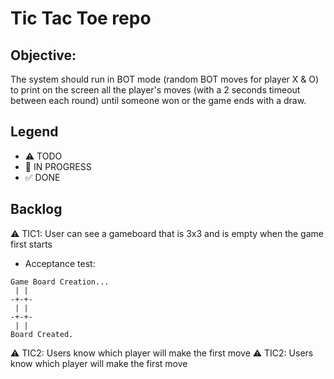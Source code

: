 # Tic Tac Toe repo

## Objective:

The system should run in BOT mode (random BOT moves for player X & O) to print on the screen all the player's moves (with a 2 seconds timeout between each round) until someone won or the game ends with a draw.

## Legend

- ⚠ TODO
- 🚧 IN PROGRESS
- ✅ DONE

## Backlog

⚠ TIC1: User can see a gameboard that is 3x3 and is empty when the game first starts

- Acceptance test:

```
Game Board Creation...
 | |
-+-+-
 | |
-+-+-
 | |
Board Created.
```

⚠ TIC2: Users know which player will make the first move
⚠ TIC2: Users know which player will make the first move

